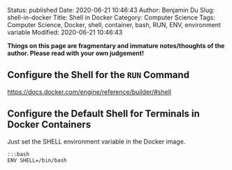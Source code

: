 Status: published
Date: 2020-06-21 10:46:43
Author: Benjamin Du
Slug: shell-in-docker
Title: Shell in Docker
Category: Computer Science
Tags: Computer Science, Docker, shell, container, bash, RUN, ENV, environment variable
Modified: 2020-06-21 10:46:43

**Things on this page are fragmentary and immature notes/thoughts of the author. Please read with your own judgement!**

## Configure the Shell for the `RUN` Command

https://docs.docker.com/engine/reference/builder/#shell

## Configure the Default Shell for Terminals in Docker Containers

Just set the SHELL environment variable in the Docker image.

    :::bash
    ENV SHELL=/bin/bash